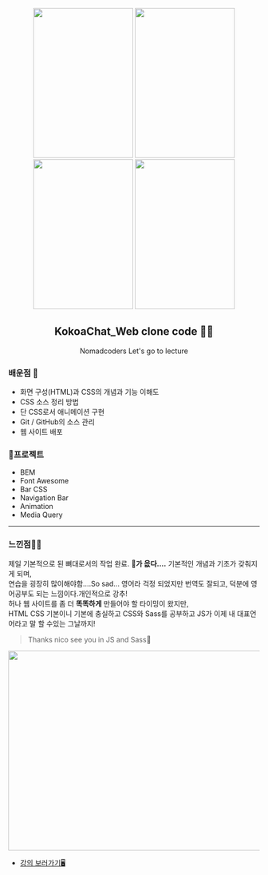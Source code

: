 <p align="center">
  <img src="https://user-images.githubusercontent.com/110442250/203582272-143477ae-9734-49f2-b91e-0281878217f1.png" height="300" width="200">
  <img src="https://user-images.githubusercontent.com/110442250/203582634-7fe2634c-64fc-4f79-889e-c49a232a925b.png" height="300" width="200">
  <img src="https://user-images.githubusercontent.com/110442250/203582709-02ec21de-08a6-43dd-a613-3d7f56b309d4.png" height="300" width="200">
  <img src="https://user-images.githubusercontent.com/110442250/203582777-ace1d3b5-4f45-44b0-945f-9ed06a404026.png" height="300" width="200">
  <h2 align="center"> KokoaChat_Web clone code 👨‍💻</h2>
  <p align="center">Nomadcoders Let's go to lecture<p>

  </p>
</p>


  
### 배운점 🏫
  
  - 화면 구성(HTML)과 CSS의 개념과 기능 이해도
  - CSS 소스 정리 방법
  - 단 CSS로서 애니메이션 구현
  - Git / GitHub의 소스 관리 
  - 웹 사이트 배포
 

### 📱프로젝트 

  - BEM
  - Font Awesome
  - Bar CSS
  - Navigation Bar 
  - Animation
  - Media Query


<hr>

### 느낀점😶‍🌫️

제일 기본적으로 된 뼈대로서의 작업 완료. **🧠가 읎다....** 기본적인 개념과 기초가 갖춰지게 되며, <br>
연습을 굉장히 많이해야함....So sad... 영어라 걱정 되었지만 번역도 잘되고, 덕분에 영어공부도 되는 느낌이다.개인적으로 강추! <br>
허나 웹 사이트를 좀 더 **똑똑하게** 만들어야 할 타이밍이 왔지만, <br>
HTML CSS 기본이니 기본에 충실하고 CSS와 Sass를 공부하고 JS가 이제 내 대표언어라고 말 할 수있는 그날까지! <br>

>Thanks nico see you in JS and Sass🖤

<p align="center">
  <img src="https://user-images.githubusercontent.com/110442250/203586065-09b9b3b8-d7c2-4aa0-9b3a-b4fdd4a273a9.png" height="400" width="550" margin="30">
</p>


  - [강의 보러가기🖥️](https://nomadcoders.co/?gclid=CjwKCAiAmuKbBhA2EiwAxQnt7w7g5jfsELDMdmhcNEZni6PB8KRT0iCmO6XCmZce4WzJ6yd7ml8hRBoCegQQAvD_BwE)
 
 
